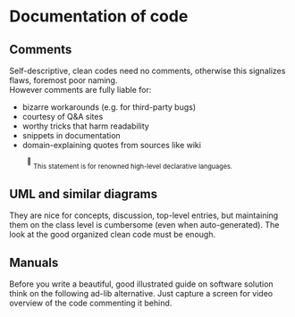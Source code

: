 # Documentation of code

## Comments

Self-descriptive, clean codes need no comments, otherwise this signalizes flaws, foremost poor naming.\
However comments are fully liable for:

+ bizarre workarounds (e.g. for third-party bugs)
+ courtesy of Q&A sites
+ worthy tricks that harm readability
+ snippets in documentation
+ domain-explaining quotes from sources like wiki

&nbsp;&nbsp;&nbsp;&nbsp;&nbsp;&nbsp;&nbsp;&nbsp;<sup>:raising_hand:</sup>&nbsp;<sub>This statement is for renowned high-level declarative languages.</sub>

## UML and similar diagrams

They are nice for concepts, discussion, top-level entries, but maintaining them on the class level is cumbersome (even when auto-generated).
The look at the good organized clean code must be enough.

## Manuals

Before you write a beautiful, good illustrated guide on software solution think on the following ad-lib alternative.
Just capture a screen for video overview of the code commenting it behind.

